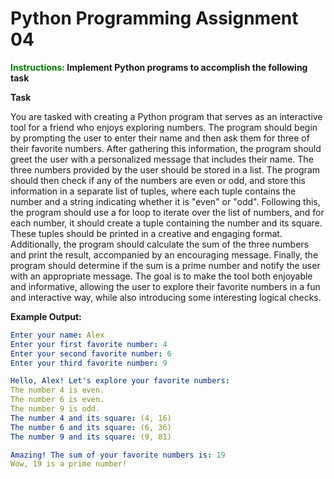 # Python Programming Assignment 04

**<span style="color: green; font-weight: bold;">Instructions:</span> Implement Python programs to accomplish the following task**

**Task**

You are tasked with creating a Python program that serves as an interactive tool for a friend who enjoys exploring numbers. The program should begin by prompting the user to enter their name and then ask them for three of their favorite numbers. After gathering this information, the program should greet the user with a personalized message that includes their name. The three numbers provided by the user should be stored in a list. The program should then check if any of the numbers are even or odd, and store this information in a separate list of tuples, where each tuple contains the number and a string indicating whether it is "even" or "odd". Following this, the program should use a for loop to iterate over the list of numbers, and for each number, it should create a tuple containing the number and its square. These tuples should be printed in a creative and engaging format. Additionally, the program should calculate the sum of the three numbers and print the result, accompanied by an encouraging message. Finally, the program should determine if the sum is a prime number and notify the user with an appropriate message. The goal is to make the tool both enjoyable and informative, allowing the user to explore their favorite numbers in a fun and interactive way, while also introducing some interesting logical checks.

**Example Output:**

```yaml
Enter your name: Alex
Enter your first favorite number: 4
Enter your second favorite number: 6
Enter your third favorite number: 9

Hello, Alex! Let's explore your favorite numbers:
The number 4 is even.
The number 6 is even.
The number 9 is odd.
The number 4 and its square: (4, 16)
The number 6 and its square: (6, 36)
The number 9 and its square: (9, 81)

Amazing! The sum of your favorite numbers is: 19
Wow, 19 is a prime number!
```
